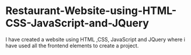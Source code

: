 # Restaurant-Website-using-HTML-CSS-JavaScript-and-JQuery
I have created a website using HTML ,CSS, JavaScript and JQuery where i have used all the frontend  elements to create a project.

